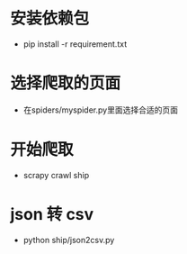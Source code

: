 # 安装依赖包
- pip install -r requirement.txt

# 选择爬取的页面
- 在spiders/myspider.py里面选择合适的页面

# 开始爬取
- scrapy crawl ship

# json 转 csv
- python ship/json2csv.py 

